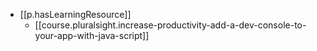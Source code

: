 

- [[p.hasLearningResource]]
  - [[course.pluralsight.increase-productivity-add-a-dev-console-to-your-app-with-java-script]]
